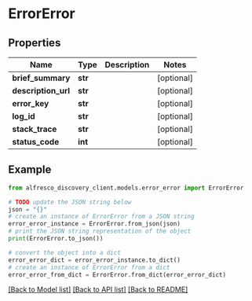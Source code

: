 # ErrorError


## Properties

Name | Type | Description | Notes
------------ | ------------- | ------------- | -------------
**brief_summary** | **str** |  | [optional] 
**description_url** | **str** |  | [optional] 
**error_key** | **str** |  | [optional] 
**log_id** | **str** |  | [optional] 
**stack_trace** | **str** |  | [optional] 
**status_code** | **int** |  | [optional] 

## Example

```python
from alfresco_discovery_client.models.error_error import ErrorError

# TODO update the JSON string below
json = "{}"
# create an instance of ErrorError from a JSON string
error_error_instance = ErrorError.from_json(json)
# print the JSON string representation of the object
print(ErrorError.to_json())

# convert the object into a dict
error_error_dict = error_error_instance.to_dict()
# create an instance of ErrorError from a dict
error_error_from_dict = ErrorError.from_dict(error_error_dict)
```
[[Back to Model list]](../README.md#documentation-for-models) [[Back to API list]](../README.md#documentation-for-api-endpoints) [[Back to README]](../README.md)


